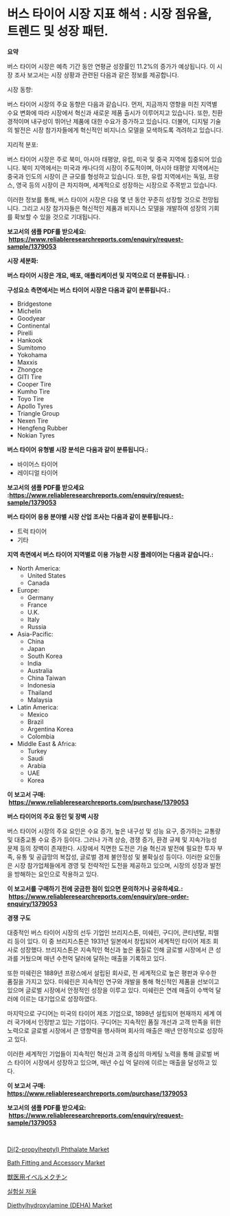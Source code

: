 <p><h1>버스 타이어 시장 지표 해석 : 시장 점유율, 트렌드 및 성장 패턴.</h1></p><p><strong>요약</strong></p>
<p><p>버스 타이어 시장은 예측 기간 동안 연평균 성장률인 11.2%의 증가가 예상됩니다. 이 시장 조사 보고서는 시장 상황과 관련된 다음과 같은 정보를 제공합니다.</p><p>시장 동향:</p><p>버스 타이어 시장의 주요 동향은 다음과 같습니다. 먼저, 지금까지 영향을 미친 지역별 수요 변화에 따라 시장에서 혁신과 새로운 제품 출시가 이루어지고 있습니다. 또한, 친환경적이며 내구성이 뛰어난 제품에 대한 수요가 증가하고 있습니다. 더불어, 디지털 기술의 발전은 시장 참가자들에게 혁신적인 비지니스 모델을 모색하도록 격려하고 있습니다.</p><p>지리적 분포:</p><p>버스 타이어 시장은 주로 북미, 아시아 태평양, 유럽, 미국 및 중국 지역에 집중되어 있습니다. 북미 지역에서는 미국과 캐나다의 시장이 주도적이며, 아시아 태평양 지역에서는 중국과 인도의 시장이 큰 규모를 형성하고 있습니다. 또한, 유럽 지역에서는 독일, 프랑스, 영국 등의 시장이 큰 차지하며, 세계적으로 성장하는 시장으로 주목받고 있습니다.</p><p>이러한 정보를 통해, 버스 타이어 시장은 다음 몇 년 동안 꾸준히 성장할 것으로 전망됩니다. 그리고 시장 참가자들은 혁신적인 제품과 비지니스 모델을 개발하여 성장의 기회를 확보할 수 있을 것으로 기대됩니다.</p></p>
<p><strong>보고서의 샘플 PDF를 받으세요: &nbsp;<a href="https://www.reliableresearchreports.com/enquiry/request-sample/1379053">https://www.reliableresearchreports.com/enquiry/request-sample/1379053</a></strong></p>
<p><strong>시장 세분화:</strong></p>
<p><strong> 버스 타이어 시장은 개요, 배포, 애플리케이션 및 지역으로 더 분류됩니다. :</strong></p>
<p><strong>구성요소 측면에서는 버스 타이어 시장은 다음과 같이 분류됩니다.:</strong></p>
<p><ul><li>Bridgestone</li><li>Michelin</li><li>Goodyear</li><li>Continental</li><li>Pirelli</li><li>Hankook</li><li>Sumitomo</li><li>Yokohama</li><li>Maxxis</li><li>Zhongce</li><li>GITI Tire</li><li>Cooper Tire</li><li>Kumho Tire</li><li>Toyo Tire</li><li>Apollo Tyres</li><li>Triangle Group</li><li>Nexen Tire</li><li>Hengfeng Rubber</li><li>Nokian Tyres</li></ul></p>
<p><strong> 버스 타이어 유형별 시장 분석은 다음과 같이 분류됩니다.:</strong></p>
<p><ul><li>바이어스 타이어</li><li>레이디얼 타이어</li></ul></p>
<p><strong>보고서의 샘플 PDF를 받으세요 :<a href="https://www.reliableresearchreports.com/enquiry/request-sample/1379053">https://www.reliableresearchreports.com/enquiry/request-sample/1379053</a></strong></p>
<p><strong> 버스 타이어 응용 분야별 시장 산업 조사는 다음과 같이 분류됩니다.:</strong></p>
<p><ul><li>트럭 타이어</li><li>기타</li></ul></p>
<p><strong>지역 측면에서 버스 타이어 지역별로 이용 가능한 시장 플레이어는 다음과 같습니다.:</strong></p>
<p><ul>
    <li>
        North America:
        <ul>
            <li>United States</li>
            <li>Canada</li>
        </ul>
    </li>
    <li>
        Europe:
        <ul>
            <li>Germany</li>
            <li>France</li>
            <li>U.K.</li>
            <li>Italy</li>
            <li>Russia</li>
        </ul>
    </li>
    <li>
        Asia-Pacific:
        <ul>
            <li>China</li>
            <li>Japan</li>
            <li>South Korea</li>
            <li>India</li>
            <li>Australia</li>
            <li>China Taiwan</li>
            <li>Indonesia</li>
            <li>Thailand</li>
            <li>Malaysia</li>
        </ul>
    </li>
    <li>
        Latin America:
        <ul>
            <li>Mexico</li>
            <li>Brazil</li>
            <li>Argentina Korea</li>
            <li>Colombia</li>
        </ul>
    </li>
    <li>
        Middle East & Africa:
        <ul>
            <li>Turkey</li>
            <li>Saudi</li>
            <li>Arabia</li>
            <li>UAE</li>
            <li>Korea</li>
        </ul>
    </li>
    </ul></p>
<p><strong>이 보고서 구매: &nbsp;<a href="https://www.reliableresearchreports.com/purchase/1379053">https://www.reliableresearchreports.com/purchase/1379053</a></strong></p>
<p><strong>버스 타이어의 주요 동인 및 장벽 시장</strong></p>
<p><p>버스 타이어 시장의 주요 요인은 수요 증가, 높은 내구성 및 성능 요구, 증가하는 교통량 및 대중교통 수요 증가 등이다. 그러나 가격 상승, 경쟁 증가, 환경 규제 및 지속가능성 문제 등의 장벽이 존재한다. 시장에서 직면한 도전은 기술 혁신과 발전에 필요한 투자 부족, 유통 및 공급망의 복잡성, 글로벌 경제 불안정성 및 불확실성 등이다. 이러한 요인들은 시장 참가업체들에게 경영 및 전략적인 도전을 제공하고 있으며, 시장의 성장과 발전을 방해하는 요인으로 작용하고 있다.</p></p>
<p><strong>이 보고서를 구매하기 전에 궁금한 점이 있으면 문의하거나 공유하세요.: &nbsp;<a href="https://www.reliableresearchreports.com/enquiry/pre-order-enquiry/1379053">https://www.reliableresearchreports.com/enquiry/pre-order-enquiry/1379053</a></strong></p>
<p><strong>경쟁 구도</strong></p>
<p><p>대중적인 버스 타이어 시장의 선두 기업인 브리지스톤, 미쉐린, 구디어, 콘티넨탈, 피렐리 등이 있다. 이 중 브리지스톤은 1931년 일본에서 창립되어 세계적인 타이어 제조 회사로 성장했다. 브리지스톤은 지속적인 혁신과 높은 품질로 인해 글로벌 시장에서 큰 성과를 거뒀으며 매년 수천억 달러에 달하는 매출을 기록하고 있다.</p><p>또한 미쉐린은 1889년 프랑스에서 설립된 회사로, 전 세계적으로 높은 평판과 우수한 품질을 가지고 있다. 미쉐린은 지속적인 연구와 개발을 통해 혁신적인 제품을 선보이고 있으며 글로벌 시장에서 안정적인 성장을 이루고 있다. 미쉐린은 연례 매출이 수백억 달러에 이르는 대기업으로 성장하였다.</p><p>마지막으로 구디어는 미국의 타이어 제조 기업으로, 1898년 설립되어 현재까지 세계 여러 국가에서 인정받고 있는 기업이다. 구디어는 지속적인 품질 개선과 고객 만족을 위한 노력으로 글로벌 시장에서 큰 영향력을 행사하며 회사의 매출은 매년 안정적으로 성장하고 있다.</p><p>이러한 세계적인 기업들이 지속적인 혁신과 고객 중심의 마케팅 노력을 통해 글로벌 버스 타이어 시장에서 성장하고 있으며, 매년 수십 억 달러에 이르는 매출을 달성하고 있다.</p></p>
<p><strong>이 보고서 구매: &nbsp; <a href="https://www.reliableresearchreports.com/purchase/1379053">https://www.reliableresearchreports.com/purchase/1379053</a></strong></p>
<p><strong>보고서의 샘플 PDF를 받으세요: &nbsp;<a href="https://www.reliableresearchreports.com/enquiry/request-sample/1379053">https://www.reliableresearchreports.com/enquiry/request-sample/1379053</a></strong><strong></strong></p>
<p>&nbsp;</p>
<p><p><a href="https://github.com/castoriffic/Market-Research-Report-List-3/blob/main/di2-propylheptyl-phthalate-market.md">Di(2-propylheptyl) Phthalate Market</a></p><p><a href="https://issuu.com/reportprime-2/docs/bath-fitting-and-accessory-market-size-2030.pptx">Bath Fitting and Accessory Market</a></p><p><a href="https://github.com/jkjreqjscoxx7/Market-Research-Report-List-1/blob/main/67103821364.md">獣医用イベルメクチン</a></p><p><a href="https://github.com/nuekbpymrrz5/Market-Research-Report-List-1/blob/main/8577840966.md">실험실 저울</a></p><p><a href="https://github.com/yoshih12/Market-Research-Report-List-2/blob/main/diethylhydroxylamine-deha-market.md">Diethylhydroxylamine (DEHA) Market</a></p></p>